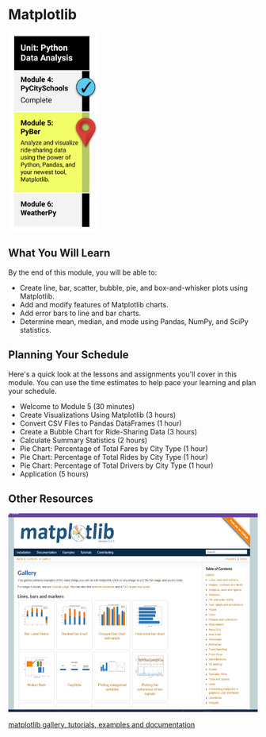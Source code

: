 # Matplotlib

<img src="./Images/Module_5_Roadmap.png" alt="Module 5 Roadmap" height="400"/>

## What You Will Learn
By the end of this module, you will be able to: 

* Create line, bar, scatter, bubble, pie, and box-and-whisker plots using Matplotlib.
* Add and modify features of Matplotlib charts.
* Add error bars to line and bar charts.
* Determine mean, median, and mode using Pandas, NumPy, and SciPy statistics.

## Planning Your Schedule
Here's a quick look at the lessons and assignments you'll cover in this module. You can use the time estimates to help pace your learning and plan your schedule.

* Welcome to Module 5 (30 minutes)
* Create Visualizations Using Matplotlib (3 hours)
* Convert CSV Files to Pandas DataFrames (1 hour)
* Create a Bubble Chart for Ride-Sharing Data (3 hours)
* Calculate Summary Statistics (2 hours)
* Pie Chart: Percentage of Total Fares by City Type (1 hour)
* Pie Chart: Percentage of Total Rides by City Type (1 hour)
* Pie Chart: Percentage of Total Drivers by City Type (1 hour)
* Application (5 hours)

## Other Resources

<img src="./Images/matplotlib_gallery_docs.png" alt="maplotlib gallery and docs" height="400"/>

[matplotlib gallery, tutorials, examples and documentation](https://matplotlib.org/stable/gallery/index.html)